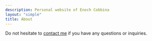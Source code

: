 ```yaml
---
description: Personal website of Enoch Cobbina
layout: "simple"
title: About
---
```




Do not hesitate to [contact me](/blogsite/contact/) if you have any questions or inquiries.